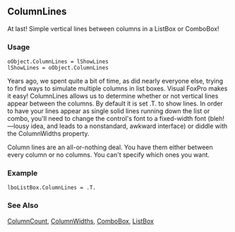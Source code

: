 ## ColumnLines

At last! Simple vertical lines between columns in a ListBox or ComboBox!

### Usage

```foxpro
oObject.ColumnLines = lShowLines
lShowLines = oObject.ColumnLines
```

Years ago, we spent quite a bit of time, as did nearly everyone else, trying to find ways to simulate multiple columns in list boxes. Visual FoxPro makes it easy! ColumnLines allows us to determine whether or not vertical lines appear between the columns. By default it is set .T. to show lines. In order to have your lines appear as single solid lines running down the list or combo, you'll need to change the control's font to a fixed-width font (bleh!&mdash;lousy idea, and leads to a nonstandard, awkward interface) or diddle with the ColumnWidths property.

Column lines are an all-or-nothing deal. You have them either between every column or no columns. You can't specify which ones you want.

### Example

```foxpro
lboListBox.ColumnLines = .T.
```
### See Also

[ColumnCount](s4g467.md), [ColumnWidths](s4g551.md), [ComboBox](s4g489.md), [ListBox](s4g489.md)
 